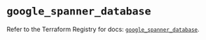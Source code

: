 # `google_spanner_database`

Refer to the Terraform Registry for docs: [`google_spanner_database`](https://registry.terraform.io/providers/hashicorp/google-beta/6.38.0/docs/resources/google_spanner_database).
